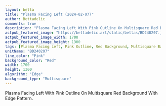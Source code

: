 ```yaml
---
layout: betta
title: "Plasma Facing Left (2024-02-07)"
author: Bettadelic
comments: true
description: "Plasma Facing Left With Pink Outline On Multisquare Red Background With Edge Pattern."
actpub_featured_image: "https://bettadelic.art/static/bettas/BD240207.jpg"
actpub_featured_image_width: 1700
actpub_featured_image_height: 1300
tags: [Plasma Facing Left, Pink Outline, Red Background, Multisquare Background Pattern, Edge Pattern, February 2024]
unitName: "BD240207"
line_color: "Pink"
background_color: "Red"
width: 1700
height: 1300
algorithm: "Edge"
background_type: "Multisquare"
---
```


Plasma Facing Left With Pink Outline On Multisquare Red Background With Edge Pattern.
